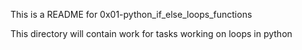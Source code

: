 This is a README for 0x01-python_if_else_loops_functions

This directory will contain work for tasks working on loops in python
